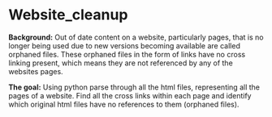 # Website_cleanup


**Background:**
Out of date content on a website, particularly pages, that is no longer being used due to new versions becoming available are called orphaned files. These orphaned files in the form of links have no cross linking present, which means they are not referenced by any of the websites pages. 

**The goal:**
Using python parse through all the html files, representing all the pages of a website. Find all the cross links within each page and identify which original html files have no references to them (orphaned files). 
